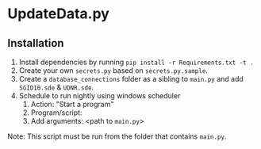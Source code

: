 # UpdateData.py

## Installation
1. Install dependencies by running `pip install -r Requirements.txt -t .`
1. Create your own `secrets.py` based on `secrets.py.sample`.
1. Create a `database_connections` folder as a sibling to `main.py` and add `SGID10.sde` & `UDNR.sde`.
1. Schedule to run nightly using windows scheduler
    1. Action: "Start a program"
    1. Program/script: <Path to python.exe>
    1. Add arguments: <path to `main.py`>

Note: This script must be run from the folder that contains `main.py`.
